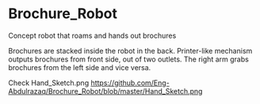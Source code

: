# Brochure_Robot
Concept robot that roams and hands out brochures

Brochures are stacked inside the robot in the back. 
Printer-like mechanism outputs brochures from front side, out of two outlets.
The right arm grabs brochures from the left side and vice versa.


Check Hand_Sketch.png
https://github.com/Eng-Abdulrazaq/Brochure_Robot/blob/master/Hand_Sketch.png
